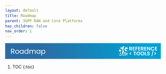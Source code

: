 ```yaml
---
layout: default
title: Roadmap
parent: 3GPP RAN and Core Platforms
has_children: false
nav_order: 1
---
```

<img src="../../assets/images/Banner_Roadmap.png" /> 

1. TOC
{:toc}
